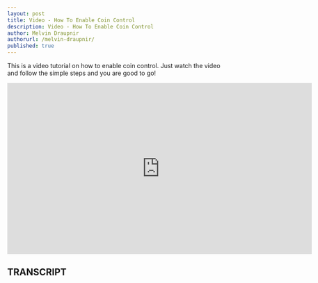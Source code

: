 ```yaml
---
layout: post
title: Video - How To Enable Coin Control
description: Video - How To Enable Coin Control
author: Melvin Draupnir
authorurl: /melvin-draupnir/
published: true
---
```


<p>This is a video tutorial on how to enable coin control. Just watch the video and follow the simple steps and you are good to go!</p>

<center><iframe width="700" height="394" src="https://www.youtube.com/embed/ny2ilAvhexg" frameborder="0" allowfullscreen></iframe></center>

<h2>TRANSCRIPT</h2>
